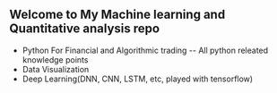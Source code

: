 ## Welcome to My Machine learning and Quantitative analysis repo 
- Python For Financial and Algorithmic trading
-- All python releated knowledge points
- Data Visualization
- Deep Learning(DNN, CNN, LSTM, etc, played with tensorflow)
